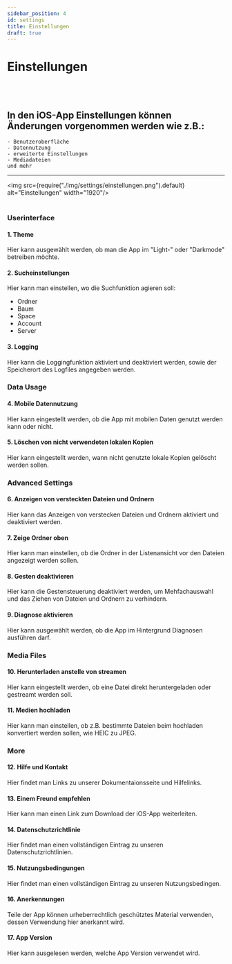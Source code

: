 ```yaml
---
sidebar_position: 4
id: settings
title: Einstellungen
draft: true
---
```


# Einstellungen
<br/><br/>

## In den iOS-App Einstellungen können Änderungen vorgenommen werden wie z.B.:
    - Benutzeroberfläche
    - Datennutzung
    - erweiterte Einstellungen
    - Mediadateien
    und mehr

---

<img src={require("./img/settings/einstellungen.png").default} alt="Einstellungen" width="1920"/>
<br/><br/>

### Userinterface

#### 1. Theme
Hier kann ausgewählt werden, ob man die App im "Light-" oder "Darkmode" betreiben möchte.

#### 2. Sucheinstellungen
Hier kann man einstellen, wo die Suchfunktion agieren soll:
- Ordner
- Baum
- Space
- Account
- Server 

#### 3. Logging
Hier kann die Loggingfunktion aktiviert und deaktiviert werden, sowie der Speicherort des Logfiles angegeben werden.

### Data Usage

#### 4. Mobile Datennutzung
Hier kann eingestellt werden, ob die App mit mobilen Daten genutzt werden kann oder nicht.

#### 5. Löschen von nicht verwendeten lokalen Kopien
Hier kann eingestellt werden, wann nicht genutzte lokale Kopien gelöscht werden sollen.

### Advanced Settings

#### 6. Anzeigen von versteckten Dateien und Ordnern
Hier kann das Anzeigen von verstecken Dateien und Ordnern aktiviert und deaktiviert werden.

#### 7. Zeige Ordner oben
Hier kann man einstellen, ob die Ordner in der Listenansicht vor den Dateien angezeigt werden sollen.

#### 8. Gesten deaktivieren
Hier kann die Gestensteuerung deaktiviert werden, um Mehfachauswahl und das Ziehen von Dateien und Ordnern zu verhindern.

#### 9. Diagnose aktivieren
Hier kann ausgewählt werden, ob die App im Hintergrund Diagnosen ausführen darf.

### Media Files

#### 10. Herunterladen anstelle von streamen
Hier kann eingestellt werden, ob eine Datei direkt heruntergeladen oder gestreamt werden soll.

#### 11. Medien hochladen
Hier kann man einstellen, ob z.B. bestimmte Dateien beim hochladen konvertiert werden sollen, wie HEIC zu JPEG.

### More

#### 12. Hilfe und Kontakt
Hier findet man Links zu unserer Dokumentaionsseite und Hilfelinks.

#### 13. Einem Freund empfehlen
Hier kann man einen Link zum Download der iOS-App weiterleiten.

#### 14. Datenschutzrichtlinie
Hier findet man einen vollständigen Eintrag zu unseren Datenschutzrichtlinien.

#### 15. Nutzungsbedingungen
Hier findet man einen vollständigen Eintrag zu unseren Nutzungsbedingen.

#### 16. Anerkennungen
Teile der App können urheberrechtlich geschütztes Material verwenden, dessen Verwendung hier anerkannt wird.

#### 17. App Version
Hier kann ausgelesen werden, welche App Version verwendet wird.
